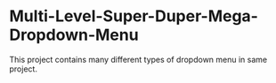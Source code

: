 # Multi-Level-Super-Duper-Mega-Dropdown-Menu
This project contains many different types of dropdown menu in same project.
